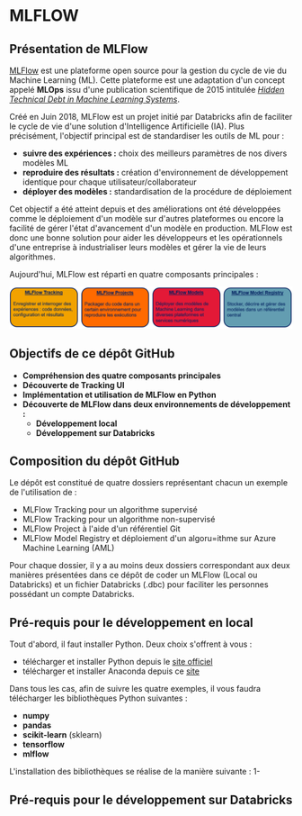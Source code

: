 MLFLOW
===========


Présentation de MLFlow
-----------

[MLFlow](https://www.mlflow.org/) est une plateforme open source pour la gestion du cycle de vie du Machine Learning (ML). Cette plateforme est une adaptation d'un concept appelé **MLOps** issu d'une publication scientifique de 2015 intitulée [*Hidden Technical Debt in Machine Learning Systems*](http://papers.nips.cc/paper/5656-hidden-technical-debt-in-machine-learning-systems.pdf).

Créé en Juin 2018, MLFlow est un projet initié par Databricks afin de faciliter le cycle de vie d'une solution d'Intelligence Artificielle (IA). Plus précisément, l'objectif principal est de standardiser les outils de ML pour :
 * **suivre des expériences :** choix des meilleurs paramètres de nos divers modèles ML
 * **reproduire des résultats :** création d'environnement de développement identique pour chaque utilisateur/collaborateur
 * **déployer des modèles :** standardisation de la procédure de déploiement

Cet objectif a été atteint depuis et des améliorations ont été développées comme le déploiement d'un modèle sur d'autres plateformes ou encore la facilité de gérer l'état d'avancement d'un modèle en production. MLFlow est donc une bonne solution pour aider les développeurs et les opérationnels d'une entreprise à industrialiser leurs modèles et gérer la vie de leurs algorithmes. 

Aujourd'hui, MLFlow est réparti en quatre composants principales :

![Image des quatre composants principales de MLFlow en format PNG](Images/MLFlow_quatre_composants.PNG)

Objectifs de ce dépôt GitHub
-----------

 * **Compréhension des quatre composants principales**
 * **Découverte de Tracking UI**
 * **Implémentation et utilisation de MLFlow en Python**
 * **Découverte de MLFlow dans deux environnements de développement :**
   * **Développement local**
   * **Développement sur Databricks**

Composition du dépôt GitHub
-----------

Le dépôt est constitué de quatre dossiers représentant chacun un exemple de l'utilisation de :
 * MLFlow Tracking pour un algorithme supervisé
 * MLFlow Tracking pour un algorithme non-supervisé
 * MLFlow Project à l'aide d'un référentiel Git
 * MLFlow Model Registry et déploiement d'un algoru=ithme sur Azure Machine Learning (AML)

Pour chaque dossier, il y a au moins deux dossiers correspondant aux deux manières présentées dans ce dépôt de coder un MLFlow (Local ou Databricks) et un fichier Databricks (.dbc) pour faciliter les personnes possédant un compte Databricks.

Pré-requis pour le développement en local
-----------

Tout d'abord, il faut installer Python. Deux choix s'offrent à vous :
 * télécharger et installer Python depuis le [site officiel](https://www.python.org/downloads/)
 * télécharger et installer Anaconda depuis ce [site](https://www.anaconda.com/products/individual)
 
Dans tous les cas, afin de suivre les quatre exemples, il vous faudra télécharger les bibliothèques Python suivantes : 
 * **numpy**
 * **pandas**
 * **scikit-learn** (sklearn)
 * **tensorflow**
 * **mlflow**

L'installation des bibliothèques se réalise de la manière suivante :
 1-


Pré-requis pour le développement sur Databricks
-----------

 
